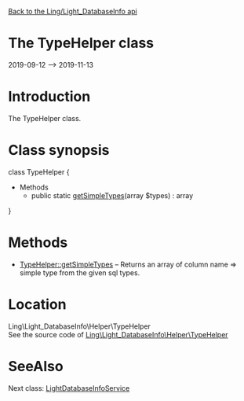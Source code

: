 [Back to the Ling/Light_DatabaseInfo api](https://github.com/lingtalfi/Light_DatabaseInfo/blob/master/doc/api/Ling/Light_DatabaseInfo.md)



The TypeHelper class
================
2019-09-12 --> 2019-11-13






Introduction
============

The TypeHelper class.



Class synopsis
==============


class <span class="pl-k">TypeHelper</span>  {

- Methods
    - public static [getSimpleTypes](https://github.com/lingtalfi/Light_DatabaseInfo/blob/master/doc/api/Ling/Light_DatabaseInfo/Helper/TypeHelper/getSimpleTypes.md)(array $types) : array

}






Methods
==============

- [TypeHelper::getSimpleTypes](https://github.com/lingtalfi/Light_DatabaseInfo/blob/master/doc/api/Ling/Light_DatabaseInfo/Helper/TypeHelper/getSimpleTypes.md) &ndash; Returns an array of column name => simple type from the given sql types.





Location
=============
Ling\Light_DatabaseInfo\Helper\TypeHelper<br>
See the source code of [Ling\Light_DatabaseInfo\Helper\TypeHelper](https://github.com/lingtalfi/Light_DatabaseInfo/blob/master/Helper/TypeHelper.php)



SeeAlso
==============
Next class: [LightDatabaseInfoService](https://github.com/lingtalfi/Light_DatabaseInfo/blob/master/doc/api/Ling/Light_DatabaseInfo/Service/LightDatabaseInfoService.md)<br>
